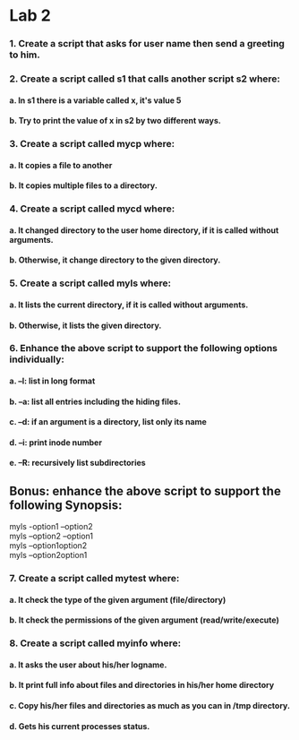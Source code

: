# Lab 2
### 1. Create a script that asks for user name then send a greeting to him.
### 2. Create a script called s1 that calls another script s2 where:
#### a. In s1 there is a variable called x, it's value 5
#### b. Try to print the value of x in s2 by two different ways.
### 3. Create a script called mycp where:
#### a. It copies a file to another
#### b. It copies multiple files to a directory.
### 4. Create a script called mycd where:
#### a. It changed directory to the user home directory, if it is called without arguments.
#### b. Otherwise, it change directory to the given directory.
### 5. Create a script called myls where:
#### a. It lists the current directory, if it is called without arguments.
#### b. Otherwise, it lists the given directory.
### 6. Enhance the above script to support the following options individually:
#### a. –l: list in long format
#### b. –a: list all entries including the hiding files.
#### c. –d: if an argument is a directory, list only its name
#### d. –i: print inode number
#### e. –R: recursively list subdirectories
## Bonus: enhance the above script to support the following Synopsis:
myls -option1 –option2\
myls –option2 –option1\
myls –option1option2\
myls –option2option1
### 7. Create a script called mytest where:
#### a. It check the type of the given argument (file/directory)
#### b. It check the permissions of the given argument (read/write/execute)
### 8. Create a script called myinfo where:
#### a. It asks the user about his/her logname.
#### b. It print full info about files and directories in his/her home directory
#### c. Copy his/her files and directories as much as you can in /tmp directory.
#### d. Gets his current processes status.